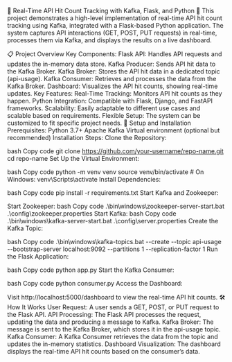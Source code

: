🚀 Real-Time API Hit Count Tracking with Kafka, Flask, and Python 🚀
This project demonstrates a high-level implementation of real-time API hit count tracking using Kafka, integrated with a Flask-based Python application. The system captures API interactions (GET, POST, PUT requests) in real-time, processes them via Kafka, and displays the results on a live dashboard.

📋 Project Overview
Key Components:
Flask API: Handles API requests and updates the in-memory data store.
Kafka Producer: Sends API hit data to the Kafka Broker.
Kafka Broker: Stores the API hit data in a dedicated topic (api-usage).
Kafka Consumer: Retrieves and processes the data from the Kafka Broker.
Dashboard: Visualizes the API hit counts, showing real-time updates.
Key Features:
Real-Time Tracking: Monitors API hit counts as they happen.
Python Integration: Compatible with Flask, Django, and FastAPI frameworks.
Scalability: Easily adaptable to different use cases and scalable based on requirements.
Flexible Setup: The system can be customized to fit specific project needs.
🔧 Setup and Installation
Prerequisites:
Python 3.7+
Apache Kafka
Virtual environment (optional but recommended)
Installation Steps:
Clone the Repository:

bash
Copy code
git clone https://github.com/your-username/repo-name.git
cd repo-name
Set Up the Virtual Environment:

bash
Copy code
python -m venv venv
source venv/bin/activate   # On Windows: venv\Scripts\activate
Install Dependencies:

bash
Copy code
pip install -r requirements.txt
Start Kafka and Zookeeper:

Start Zookeeper:
bash
Copy code
.\bin\windows\zookeeper-server-start.bat .\config\zookeeper.properties
Start Kafka:
bash
Copy code
.\bin\windows\kafka-server-start.bat .\config\server.properties
Create the Kafka Topic:

bash
Copy code
.\bin\windows\kafka-topics.bat --create --topic api-usage --bootstrap-server localhost:9092 --partitions 1 --replication-factor 1
Run the Flask Application:

bash
Copy code
python app.py
Start the Kafka Consumer:

bash
Copy code
python consumer.py
Access the Dashboard:

Visit http://localhost:5000/dashboard to view the real-time API hit counts.
🛠 How It Works
User Request: A user sends a GET, POST, or PUT request to the Flask API.
API Processing: The Flask API processes the request, updating the data and producing a message to Kafka.
Kafka Broker: The message is sent to the Kafka Broker, which stores it in the api-usage topic.
Kafka Consumer: A Kafka Consumer retrieves the data from the topic and updates the in-memory statistics.
Dashboard Visualization: The dashboard displays the real-time API hit counts based on the consumer’s data.

